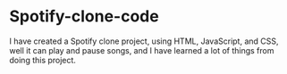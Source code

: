 # Spotify-clone-code
I have created a Spotify clone project, using HTML, JavaScript, and CSS, well it can play and pause songs, and I have learned a lot of things from doing this project.
